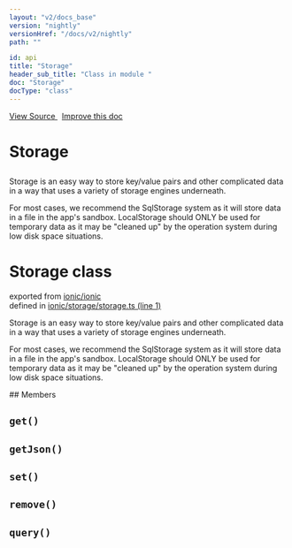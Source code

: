 ```yaml
---
layout: "v2/docs_base"
version: "nightly"
versionHref: "/docs/v2/nightly"
path: ""

id: api
title: "Storage"
header_sub_title: "Class in module "
doc: "Storage"
docType: "class"
---
```



<div class="improve-docs">
  <a href='http://github.com/driftyco/ionic2/tree/master/ionic/storage/storage.ts#L0'>
    View Source
  </a>
  &nbsp;
  <a href='http://github.com/driftyco/ionic2/edit/master/ionic/storage/storage.ts#L0'>
    Improve this doc
  </a>
</div>




<h1 class="api-title">

  Storage



</h1>





Storage is an easy way to store key/value pairs and other complicated
data in a way that uses a variety of storage engines underneath.

For most cases, we recommend the SqlStorage system as it will store
data in a file in the app's sandbox. LocalStorage should ONLY be used
for temporary data as it may be "cleaned up" by the operation system
during low disk space situations.



<h1 class="class export">Storage <span class="type">class</span></h1>
<p class="module">exported from <a href='undefined'>ionic/ionic</a><br/>
defined in <a href="https://github.com/driftyco/ionic2/tree/master/ionic/storage/storage.ts#L1-L34">ionic/storage/storage.ts (line 1)</a>
</p>
<p><p>Storage is an easy way to store key/value pairs and other complicated
data in a way that uses a variety of storage engines underneath.</p>
<p>For most cases, we recommend the SqlStorage system as it will store
data in a file in the app&#39;s sandbox. LocalStorage should ONLY be used
for temporary data as it may be &quot;cleaned up&quot; by the operation system
during low disk space situations.</p>
</p>
## Members

<div id="get"></div>
<h2>
  <code>get()</code>

</h2>












<div id="getJson"></div>
<h2>
  <code>getJson()</code>

</h2>












<div id="set"></div>
<h2>
  <code>set()</code>

</h2>












<div id="remove"></div>
<h2>
  <code>remove()</code>

</h2>












<div id="query"></div>
<h2>
  <code>query()</code>

</h2>












